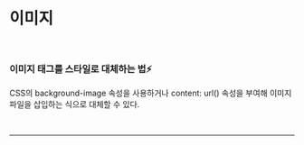 # 이미지

<br/>

### 이미지 태그를 스타일로 대체하는 법⚡️

CSS의 background-image 속성을 사용하거나 content: url() 속성을 부여해 이미지 파일을 삽입하는 식으로 대체할 수 있다.

<br/>

---
